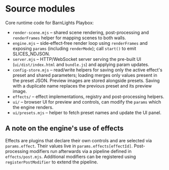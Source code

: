 # Source modules

Core runtime code for BarnLights Playbox:

- `render-scene.mjs` – shared scene rendering, post-processing and `renderFrames` helper for mapping scenes to both walls.
- `engine.mjs` – side‑effect‑free render loop using `renderFrames` and exposing `params` (including `renderMode`); call `start()` to emit SLICES_NDJSON.
- `server.mjs` – HTTP/WebSocket server serving the pre-built UI (`ui/dist/index.html` and `bundle.js`) and applying param updates.
- `config-store.mjs` – read/write helpers for saving only the active effect's preset and shared parameters; loading merges only values present in the preset JSON. Preview images are stored alongside presets. Saving with a duplicate name replaces the previous preset and its preview image.
- `effects/` – effect implementations, registry and post-processing helpers.
- `ui/` – browser UI for preview and controls, can modify the `params` which the engine renders.
- `ui/presets.mjs` – helper to fetch preset names and update the UI panel.

## A note on the engine's use of effects

Effects are plugins that declare their own controls and are selected via `params.effect`.
Their values live in `params.effects[effectId]`.
Post-processing modifiers run afterwards via a pipeline defined in `effects/post.mjs`.
Additional modifiers can be registered using `registerPostModifier` to extend the pipeline.
